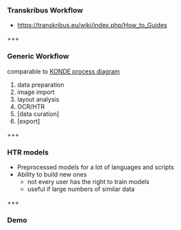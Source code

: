 ### Transkribus Workflow

* https://transkribus.eu/wiki/index.php/How_to_Guides

+++

### Generic Workflow

comparable to [KONDE process diagram](https://drive.google.com/file/d/14ILd5u0L7rliwVbsF5gSu7RIL_Eu8txj/view?usp=sharing)

1. data preparation
2. image import
3. layout analysis
4. OCR/HTR
5. [data curation]
6. [export]

+++

### HTR models

* Preprocessed models for a lot of languages and scripts
* Ability to build new ones
    * not every user has the right to train models
    * useful if large numbers of similar data

+++

### Demo

